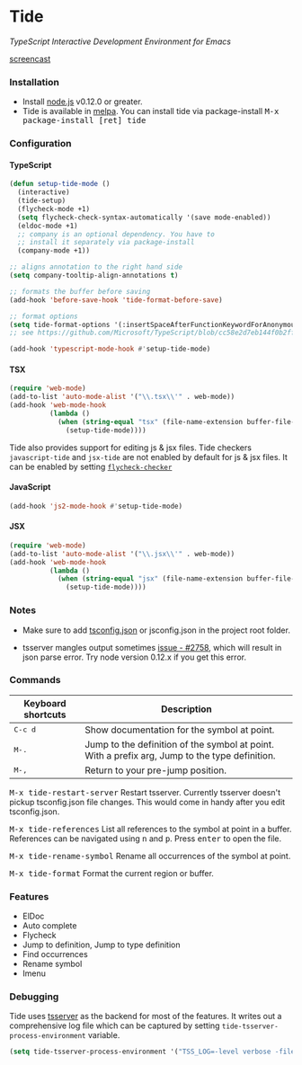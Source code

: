 # Tide

*TypeScript Interactive Development Environment for Emacs*

[screencast](http://i.imgur.com/jEwgPsd.gif)

### Installation

* Install [node.js](https://nodejs.org/) v0.12.0 or greater.
* Tide is available in [melpa](http://melpa.org/#/tide). You can
  install tide via package-install <kbd>M-x package-install [ret] tide</kbd>

### Configuration

#### TypeScript
```cl
(defun setup-tide-mode ()
  (interactive)
  (tide-setup)
  (flycheck-mode +1)
  (setq flycheck-check-syntax-automatically '(save mode-enabled))
  (eldoc-mode +1)
  ;; company is an optional dependency. You have to
  ;; install it separately via package-install
  (company-mode +1))

;; aligns annotation to the right hand side
(setq company-tooltip-align-annotations t)

;; formats the buffer before saving
(add-hook 'before-save-hook 'tide-format-before-save)

;; format options
(setq tide-format-options '(:insertSpaceAfterFunctionKeywordForAnonymousFunctions t :placeOpenBraceOnNewLineForFunctions nil))
;; see https://github.com/Microsoft/TypeScript/blob/cc58e2d7eb144f0b2ff89e6a6685fb4deaa24fde/src/server/protocol.d.ts#L421-473 for the full list available options

(add-hook 'typescript-mode-hook #'setup-tide-mode)
```

#### TSX
```cl
(require 'web-mode)
(add-to-list 'auto-mode-alist '("\\.tsx\\'" . web-mode))
(add-hook 'web-mode-hook
          (lambda ()
            (when (string-equal "tsx" (file-name-extension buffer-file-name))
              (setup-tide-mode))))
```

Tide also provides support for editing js & jsx files. Tide checkers
`javascript-tide` and `jsx-tide` are not enabled by default for js &
jsx files. It can be enabled by setting [`flycheck-checker`](http://www.flycheck.org/en/latest/user/syntax-checkers.html#variable-flycheck-checker)

#### JavaScript
```cl
(add-hook 'js2-mode-hook #'setup-tide-mode)
```

#### JSX
```cl
(require 'web-mode)
(add-to-list 'auto-mode-alist '("\\.jsx\\'" . web-mode))
(add-hook 'web-mode-hook
          (lambda ()
            (when (string-equal "jsx" (file-name-extension buffer-file-name))
              (setup-tide-mode))))
```

### Notes

* Make sure to add
  [tsconfig.json](https://github.com/Microsoft/TypeScript/wiki/tsconfig.json)
  or jsconfig.json in the project root folder.

* tsserver mangles output
  sometimes [issue - #2758](https://github.com/Microsoft/TypeScript/issues/2758),
  which will result in json parse error. Try node version 0.12.x if
  you get this error.


### Commands

Keyboard shortcuts                  | Description
------------------------------------|----------
<kbd>C-c d</kbd>                    | Show documentation for the symbol at point.
<kbd>M-.</kbd>                      | Jump to the definition of the symbol at point. With a prefix arg, Jump to the type definition.
<kbd>M-,</kbd>                      | Return to your pre-jump position.

<kbd>M-x tide-restart-server</kbd> Restart tsserver. Currently
tsserver doesn't pickup tsconfig.json file changes. This would come in
handy after you edit tsconfig.json.

<kbd>M-x tide-references</kbd> List all references to the symbol
at point in a buffer. References can be navigated using <kbd>n</kbd>
and <kbd>p</kbd>. Press <kbd>enter</kbd> to open the file.

<kbd>M-x tide-rename-symbol</kbd> Rename all occurrences of the symbol
at point.

<kbd>M-x tide-format</kbd> Format the current region or buffer.

### Features

* ElDoc
* Auto complete
* Flycheck
* Jump to definition, Jump to type definition
* Find occurrences
* Rename symbol
* Imenu

### Debugging

Tide uses
[tsserver](https://github.com/Microsoft/TypeScript/pull/2041) as the
backend for most of the features. It writes out a comprehensive log
file which can be captured by setting
`tide-tsserver-process-environment` variable.

```lisp
(setq tide-tsserver-process-environment '("TSS_LOG=-level verbose -file /tmp/tss.log"))
```
